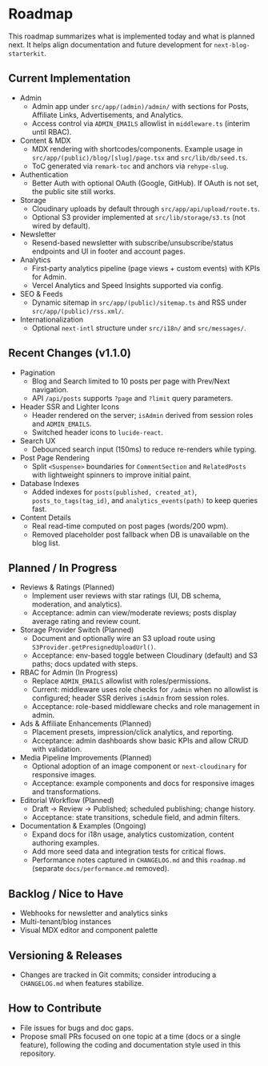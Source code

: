 # Roadmap

This roadmap summarizes what is implemented today and what is planned next. It helps align documentation and future development for `next-blog-starterkit`.

## Current Implementation

- Admin
  - Admin app under `src/app/(admin)/admin/` with sections for Posts, Affiliate Links, Advertisements, and Analytics.
  - Access control via `ADMIN_EMAILS` allowlist in `middleware.ts` (interim until RBAC).
- Content & MDX
  - MDX rendering with shortcodes/components. Example usage in `src/app/(public)/blog/[slug]/page.tsx` and `src/lib/db/seed.ts`.
  - ToC generated via `remark-toc` and anchors via `rehype-slug`.
- Authentication
  - Better Auth with optional OAuth (Google, GitHub). If OAuth is not set, the public site still works.
- Storage
  - Cloudinary uploads by default through `src/app/api/upload/route.ts`.
  - Optional S3 provider implemented at `src/lib/storage/s3.ts` (not wired by default).
- Newsletter
  - Resend-based newsletter with subscribe/unsubscribe/status endpoints and UI in footer and account pages.
- Analytics
  - First‑party analytics pipeline (page views + custom events) with KPIs for Admin.
  - Vercel Analytics and Speed Insights supported via config.
- SEO & Feeds
  - Dynamic sitemap in `src/app/(public)/sitemap.ts` and RSS under `src/app/(public)/rss.xml/`.
- Internationalization
  - Optional `next-intl` structure under `src/i18n/` and `src/messages/`.

## Recent Changes (v1.1.0)

- Pagination
  - Blog and Search limited to 10 posts per page with Prev/Next navigation.
  - API `/api/posts` supports `?page` and `?limit` query parameters.
- Header SSR and Lighter Icons
  - Header rendered on the server; `isAdmin` derived from session roles and `ADMIN_EMAILS`.
  - Switched header icons to `lucide-react`.
- Search UX
  - Debounced search input (150ms) to reduce re-renders while typing.
- Post Page Rendering
  - Split `<Suspense>` boundaries for `CommentSection` and `RelatedPosts` with lightweight spinners to improve initial paint.
- Database Indexes
  - Added indexes for `posts(published, created_at)`, `posts_to_tags(tag_id)`, and `analytics_events(path)` to keep queries fast.
- Content Details
  - Real read-time computed on post pages (words/200 wpm).
  - Removed placeholder post fallback when DB is unavailable on the blog list.

## Planned / In Progress

- Reviews & Ratings (Planned)
  - Implement user reviews with star ratings (UI, DB schema, moderation, and analytics).
  - Acceptance: admin can view/moderate reviews; posts display average rating and review count.
- Storage Provider Switch (Planned)
  - Document and optionally wire an S3 upload route using `S3Provider.getPresignedUploadUrl()`.
  - Acceptance: env-based toggle between Cloudinary (default) and S3 paths; docs updated with steps.
- RBAC for Admin (In Progress)
  - Replace `ADMIN_EMAILS` allowlist with roles/permissions.
  - Current: middleware uses role checks for `/admin` when no allowlist is configured; header SSR derives `isAdmin` from session roles.
  - Acceptance: role-based middleware checks and role management in admin.
- Ads & Affiliate Enhancements (Planned)
  - Placement presets, impression/click analytics, and reporting.
  - Acceptance: admin dashboards show basic KPIs and allow CRUD with validation.
- Media Pipeline Improvements (Planned)
  - Optional adoption of an image component or `next-cloudinary` for responsive images.
  - Acceptance: example components and docs for responsive images and transformations.
- Editorial Workflow (Planned)
  - Draft → Review → Published; scheduled publishing; change history.
  - Acceptance: state transitions, schedule field, and admin filters.
- Documentation & Examples (Ongoing)
  - Expand docs for i18n usage, analytics customization, content authoring examples.
  - Add more seed data and integration tests for critical flows.
  - Performance notes captured in `CHANGELOG.md` and this `roadmap.md` (separate `docs/performance.md` removed).

## Backlog / Nice to Have

- Webhooks for newsletter and analytics sinks
- Multi-tenant/blog instances
- Visual MDX editor and component palette

## Versioning & Releases

- Changes are tracked in Git commits; consider introducing a `CHANGELOG.md` when features stabilize.

## How to Contribute

- File issues for bugs and doc gaps.
- Propose small PRs focused on one topic at a time (docs or a single feature), following the coding and documentation style used in this repository.
